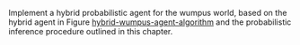 

Implement a hybrid probabilistic agent for the wumpus world, based on
the hybrid agent in
Figure <a class="insideBookFigRef" id="insidebookfigref" target="_blank" href="https://aimacode.github.io/aima-exercises/figures/hybrid-wumpus-agent-algorithm.png">hybrid-wumpus-agent-algorithm</a> and the
probabilistic inference procedure outlined in this chapter.
